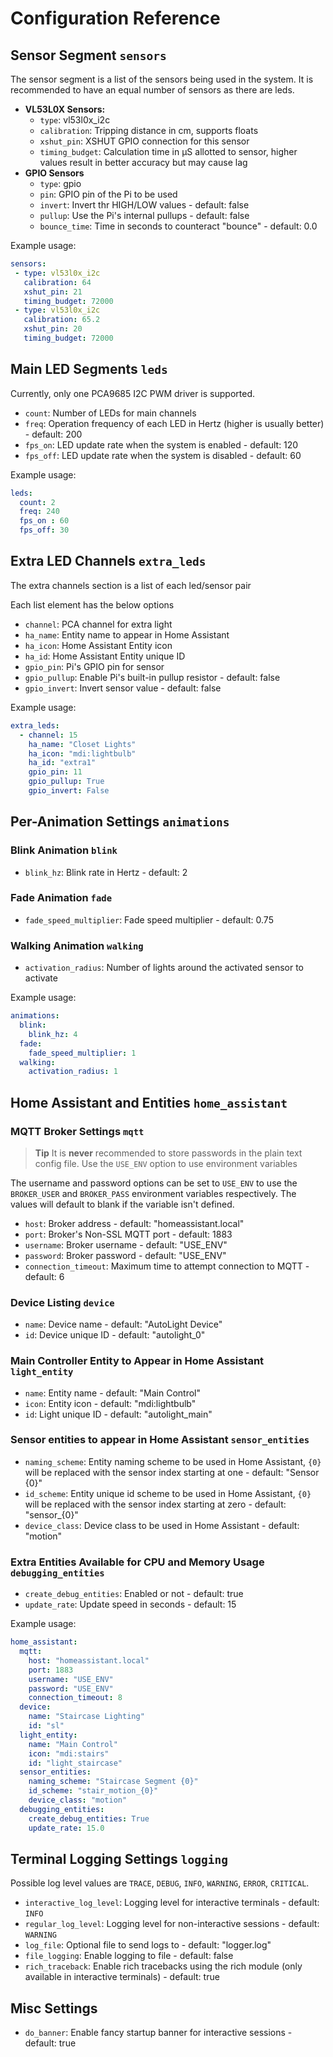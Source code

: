 # Configuration Reference

## Sensor Segment `sensors`

The sensor segment is a list of the sensors being used in the system. 
It is recommended to have an equal number of sensors as there are leds.

- **VL53L0X Sensors:**
    - `type`: vl53l0x_i2c
    - `calibration`: Tripping distance in cm, supports floats
    - `xshut_pin`: XSHUT <tooltip term="GPIO">GPIO</tooltip> connection for this sensor
    - `timing_budget`: Calculation time in μS allotted to sensor, higher values result in better accuracy but may cause lag
- **GPIO Sensors**
  - `type`: gpio
  - `pin`: <tooltip term="GPIO">GPIO</tooltip> pin of the Pi to be used
  - `invert`: Invert thr HIGH/LOW values - default: false
  - `pullup`: Use the Pi's internal pullups - default: false
  - `bounce_time`: Time in seconds to counteract "bounce" - default: 0.0

Example usage:

```yaml
sensors:
 - type: vl53l0x_i2c
   calibration: 64
   xshut_pin: 21
   timing_budget: 72000
 - type: vl53l0x_i2c
   calibration: 65.2
   xshut_pin: 20
   timing_budget: 72000
```

## Main LED Segments `leds`

Currently, only one PCA9685 I2C PWM driver is supported.

- `count`: Number of LEDs for main channels
- `freq`: Operation frequency of each LED in Hertz (higher is usually better) - default: 200
- `fps_on`: LED update rate when the system is enabled  - default: 120
- `fps_off`: LED update rate when the system is disabled - default: 60

Example usage:

```yaml
leds:
  count: 2
  freq: 240
  fps_on : 60
  fps_off: 30
```

## Extra LED Channels `extra_leds`

The extra channels section is a list of each led/sensor pair

Each list element has the below options

- `channel`: PCA channel for extra light
- `ha_name`: Entity name to appear in Home Assistant
- `ha_icon`: Home Assistant Entity icon
- `ha_id`: Home Assistant Entity unique ID
- `gpio_pin`: Pi's GPIO pin for sensor
- `gpio_pullup`: Enable Pi's built-in pullup resistor - default: false
- `gpio_invert`: Invert sensor value - default: false

Example usage:
```yaml
extra_leds:
  - channel: 15
    ha_name: "Closet Lights"
    ha_icon: "mdi:lightbulb"
    ha_id: "extra1"
    gpio_pin: 11
    gpio_pullup: True
    gpio_invert: False
```

## Per-Animation Settings `animations`

### Blink Animation `blink`
- `blink_hz`: Blink rate in Hertz - default: 2

### Fade Animation `fade`
- `fade_speed_multiplier`: Fade speed multiplier - default: 0.75

### Walking Animation `walking`
- `activation_radius`: Number of lights around the activated sensor to activate

Example usage:
```yaml
animations:
  blink:
    blink_hz: 4
  fade:
    fade_speed_multiplier: 1
  walking:
    activation_radius: 1
```

## Home Assistant and Entities `home_assistant`

### MQTT Broker Settings `mqtt`

> **Tip**
> It is **never** recommended to store passwords in the plain text config file.
> Use the `USE_ENV` option to use environment variables

The username and password options can be set to `USE_ENV` to use the `BROKER_USER` and `BROKER_PASS` environment variables respectively.
The values will default to blank if the variable isn't defined.

- `host`: Broker address - default: "homeassistant.local"
- `port`: Broker's Non-SSL MQTT port - default: 1883
- `username`: Broker username - default: "USE_ENV"
- `password`: Broker password - default: "USE_ENV"
- `connection_timeout`: Maximum time to attempt connection to MQTT - default: 6

### Device Listing `device`

- `name`: Device name - default: "AutoLight Device"
- `id`: Device unique ID - default: "autolight_0"

### Main Controller Entity to Appear in Home Assistant `light_entity`

- `name`: Entity name - default: "Main Control"
- `icon`: Entity icon - default: "mdi:lightbulb"
- `id`: Light unique ID - default: "autolight_main"

### Sensor entities to appear in Home Assistant `sensor_entities`

- `naming_scheme`: Entity naming scheme to be used in Home Assistant, `{0}` will be replaced with the sensor index starting at one - default: "Sensor {0}"
- `id_scheme`: Entity unique id scheme to be used in Home Assistant, `{0}` will be replaced with the sensor index starting at zero - default: "sensor_{0}"
- `device_class`: Device class to be used in Home Assistant - default: "motion"

### Extra Entities Available for CPU and Memory Usage `debugging_entities`

- `create_debug_entities`: Enabled or not - default: true
- `update_rate`: Update speed in seconds - default: 15

Example usage:
```yaml
home_assistant:
  mqtt:
    host: "homeassistant.local"
    port: 1883
    username: "USE_ENV"
    password: "USE_ENV"
    connection_timeout: 8
  device:
    name: "Staircase Lighting"
    id: "sl"
  light_entity:
    name: "Main Control"
    icon: "mdi:stairs"
    id: "light_staircase"
  sensor_entities:
    naming_scheme: "Staircase Segment {0}"
    id_scheme: "stair_motion_{0}"
    device_class: "motion"
  debugging_entities:
    create_debug_entities: True
    update_rate: 15.0
```

## Terminal Logging Settings `logging`

Possible log level values are `TRACE`, `DEBUG`, `INFO`, `WARNING`, `ERROR`, `CRITICAL`.

- `interactive_log_level`: Logging level for interactive terminals - default: `INFO`
- `regular_log_level`: Logging level for non-interactive sessions - default: `WARNING`
- `log_file`: Optional file to send logs to - default: "logger.log"
- `file_logging`: Enable logging to file - default: false
- `rich_traceback`: Enable rich tracebacks using the rich module (only available in interactive terminals) - default: true

## Misc Settings

- `do_banner`: Enable fancy startup banner for interactive sessions - default: true